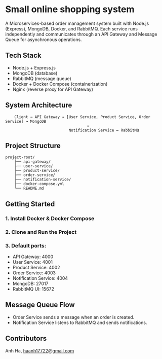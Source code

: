 
# Small online shopping system
A Microservices-based order management system built with Node.js (Express), MongoDB, Docker, and RabbitMQ. Each service runs independently and communicates through an API Gateway and Message Queue for asynchronous operations.

## Tech Stack
- Node.js + Express.js
- MongoDB (database)
- RabbitMQ (message queue)
- Docker + Docker Compose (containerization)
- Nginx (reverse proxy for API Gateway)

## System Architecture
 
                                
        Client → API Gateway → [User Service, Product Service, Order Service] → MongoDB 
                                        ↓  
                                Notification Service ← RabbitMQ  

                      
## Project Structure
    project-root/
        ├── api-gateway/           
        ├── user-service/          
        ├── product-service/       
        ├── order-service/         
        ├── notification-service/  
        ├── docker-compose.yml     
        └── README.md

## Getting Started
### 1.  Install Docker & Docker Compose
### 2.  Clone and Run the Project 
### 3.  Default ports:

- API Gateway: 4000
- User Service: 4001
- Product Service: 4002
- Order Service: 4003
- Notification Service:	4004
- MongoDB: 27017
- RabbitMQ UI: 15672

## Message Queue Flow
- Order Service sends a message when an order is created.
- Notification Service listens to RabbitMQ and sends notifications.

## Contributors
Anh Ha, haanh17722@gmail.com